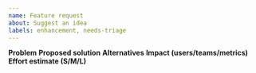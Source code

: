 ```yaml
---
name: Feature request
about: Suggest an idea
labels: enhancement, needs-triage
---
```


**Problem**
**Proposed solution**
**Alternatives**
**Impact (users/teams/metrics)**
**Effort estimate (S/M/L)**
